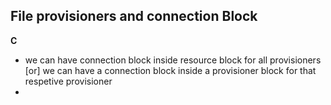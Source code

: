 ## File provisioners and connection Block
**C**
- we can have connection block inside resource block for all provisioners [or] we can have a connection block inside a provisioner block for that respetive provisioner 
- 
